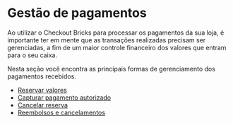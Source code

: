 # Gestão de pagamentos

Ao utilizar o Checkout Bricks para processar os pagamentos da sua loja, é importante ter em mente que as transações realizadas precisam ser gerenciadas, a fim de um maior controle financeiro dos valores que entram para o seu caixa.

Nesta seção você encontra as principais formas de gerenciamento dos pagamentos recebidos.

- [Reservar valores](/developers/pt/docs/checkout-bricks/additional-content/payment-management/make-value-reserve)
- [Capturar pagamento autorizado](/developers/pt/docs/checkout-bricks/additional-content/payment-management/capture-authorized-payment)
- [Cancelar reserva](/developers/pt/docs/checkout-bricks/additional-content/payment-management/cancel-reserve)
- [Reembolsos e cancelamentos](/developers/pt/docs/checkout-bricks/additional-content/payment-management/cancellations-and-refunds)